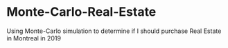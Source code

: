 # Monte-Carlo-Real-Estate
Using Monte-Carlo simulation to determine if I should purchase Real Estate in Montreal in 2019

